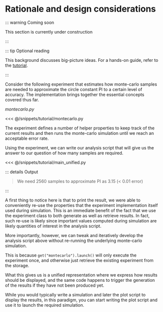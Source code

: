 # Rationale and design considerations

::: warning Coming soon

This section is currently under construction

:::


::: tip Optional reading

This background discusses big-picture ideas. For a hands-on guide, refer to the [tutorial](./tutorial/essentials/project-structure.md).

:::


Consider the following experiment that estimates how monte-carlo samples are needed to approximate the circle constant PI to a certain level of accuracy. The implementation brings together the essential concepts covered thus far.

_montecarlo\.py_

<<< @/snippets/tutorial/montecarlo.py

The experiment defines a number of helper properties to keep track of the current results and then runs the monte-carlo simulation until we reach an acceptable error rate.

Using the experiment, we can write our analysis script that will give us the answer to our question of how many samples are required.

<<< @/snippets/tutorial/main_unified.py

::: details Output

> We need 2560 samples to approximate PI as 3.15 (< 0.01 error)

:::

A first thing to notice here is that to print the result, we were able to conveniently re-use the properties that the experiment implementation itself used during simulation. This is an immediate benefit of the fact that we use the experiment class to both generate as well as retrieve results. In fact, such re-use is likely since important values computed during simulation are likely quantities of interest in the analysis script.

More importantly, however, we can tweak and iteratively develop the analysis script above without re-running the underlying monte-carlo simulation.

This is because `get("montecarlo").launch()` will only execute the experiment once, and otherwise just retrieve the existing experiment from the storage.

What this gives us is a unified representation where we express how results should be displayed, and the same code happens to trigger the generation of the results if they have not been produced yet.

While you would typically write a simulation and later the plot script to display the results, in this paradigm, you can start writing the plot script and use it to launch the required simulation.


<!-- Disentangle configuration from execution -->